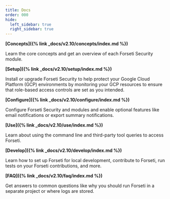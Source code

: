 ```yaml
---
title: Docs
order: 000
hide:
  left_sidebar: true
  right_sidebar: true
---
```


**[Concepts]({% link _docs/v2.10/concepts/index.md %})**

Learn the core concepts and get an overview of each Forseti Security module.

**[Setup]({% link _docs/v2.10/setup/index.md %})**

Install or upgrade Forseti Security to help protect your Google Cloud Platform (GCP)
environments by monitoring your GCP resources to ensure that role-based access
controls are set as you intended.

**[Configure]({% link _docs/v2.10/configure/index.md %})**

Configure Forseti Security and modules and enable optional features like email notifications or
export summary notifications.

**[Use]({% link _docs/v2.10/use/index.md %})**

Learn about using the command line and third-party tool queries to access Forseti.

**[Develop]({% link _docs/v2.10/develop/index.md %})**

Learn how to set up Forseti for local development, contribute to Forseti, run tests on your
Forseti contributions, and more.

**[FAQ]({% link _docs/v2.10/faq/index.md %})**

Get answers to common questions like why you should run Forseti in a separate project or where
logs are stored.
